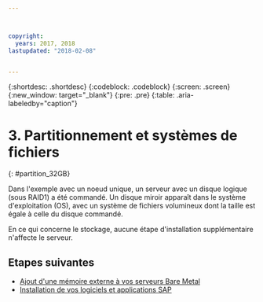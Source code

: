 ```yaml
---



copyright:
  years: 2017, 2018
lastupdated: "2018-02-08"


---
```


{:shortdesc: .shortdesc}
{:codeblock: .codeblock}
{:screen: .screen}
{:new_window: target="_blank"}
{:pre: .pre}
{:table: .aria-labeledby="caption"}

# 3. Partitionnement et systèmes de fichiers
{: #partition_32GB}

Dans l'exemple avec un noeud unique, un serveur avec un disque logique (sous RAID1) a été commandé. Un disque miroir apparaît dans le système d'exploitation (OS), avec un système de fichiers volumineux dont la taille est égale à celle du disque commandé.

En ce qui concerne le stockage, aucune étape d'installation supplémentaire n'affecte le serveur.

## Etapes suivantes

  * [Ajout d'une mémoire externe à vos serveurs Bare Metal](/docs/infrastructure/sap-netweaver-ms-qrg/ms-provisioning-external-storage-to-your-server.html)
  * [Installation de vos logiciels et applications SAP](/docs/infrastructure/sap-netweaver-ms-qrg/ms-installing-your-SAP-landscape.html)
